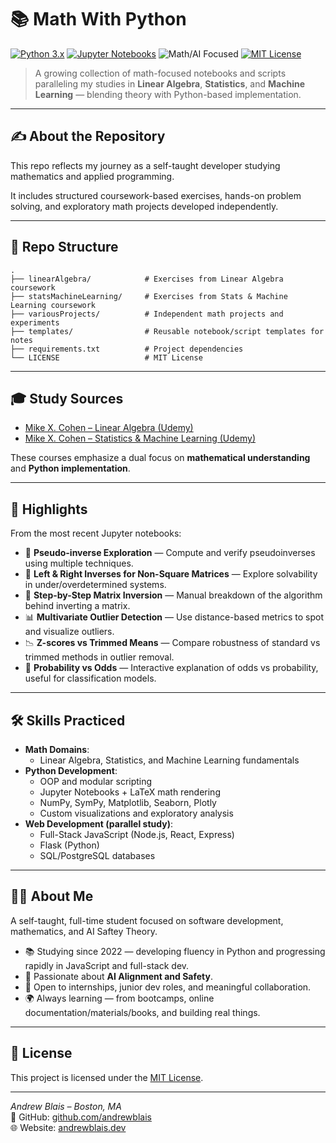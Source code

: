 # 📚 Math With Python

[![Python 3.x](https://img.shields.io/badge/Python-3.x-blue.svg)](https://www.python.org)
[![Jupyter Notebooks](https://img.shields.io/badge/Jupyter-Notebooks-orange.svg)](https://jupyter.org)
![Math/AI Focused](https://img.shields.io/badge/Focus-Math%2FAI-blueviolet.svg)
[![MIT License](https://img.shields.io/badge/License-MIT-green.svg)](./LICENSE)

> A growing collection of math-focused notebooks and scripts paralleling my studies in **Linear Algebra**, **Statistics**, and **Machine Learning** — blending theory with Python-based implementation.

---

## ✍️ About the Repository

This repo reflects my journey as a self-taught developer studying mathematics and applied programming.

It includes structured coursework-based exercises, hands-on problem solving, and exploratory math projects developed independently.

---

## 📂 Repo Structure

```text
.
├── linearAlgebra/            # Exercises from Linear Algebra coursework
├── statsMachineLearning/     # Exercises from Stats & Machine Learning coursework
├── variousProjects/          # Independent math projects and experiments
├── templates/                # Reusable notebook/script templates for notes
├── requirements.txt          # Project dependencies
└── LICENSE                   # MIT License
```

---

## 🎓 Study Sources

-   [Mike X. Cohen – Linear Algebra (Udemy)](https://www.udemy.com/course/linear-algebra-theory-and-implementation/)
-   [Mike X. Cohen – Statistics & Machine Learning (Udemy)](https://www.udemy.com/course/statsml_x/)

These courses emphasize a dual focus on **mathematical understanding** and **Python implementation**.

---

## 🌟 Highlights

From the most recent Jupyter notebooks:

-   🧮 **Pseudo-inverse Exploration** — Compute and verify pseudoinverses using multiple techniques.
-   🔁 **Left & Right Inverses for Non-Square Matrices** — Explore solvability in under/overdetermined systems.
-   🧠 **Step-by-Step Matrix Inversion** — Manual breakdown of the algorithm behind inverting a matrix.
-   📊 **Multivariate Outlier Detection** — Use distance-based metrics to spot and visualize outliers.
-   📉 **Z-scores vs Trimmed Means** — Compare robustness of standard vs trimmed methods in outlier removal.
-   🎯 **Probability vs Odds** — Interactive explanation of odds vs probability, useful for classification models.

---

## 🛠️ Skills Practiced

-   **Math Domains**:
    -   Linear Algebra, Statistics, and Machine Learning fundamentals
-   **Python Development**:
    -   OOP and modular scripting
    -   Jupyter Notebooks + LaTeX math rendering
    -   NumPy, SymPy, Matplotlib, Seaborn, Plotly
    -   Custom visualizations and exploratory analysis
-   **Web Development (parallel study)**:
    -   Full-Stack JavaScript (Node.js, React, Express)
    -   Flask (Python)
    -   SQL/PostgreSQL databases

---

## 👨‍💻 About Me

A self-taught, full-time student focused on software development, mathematics, and AI Saftey Theory.

-   📚 Studying since 2022 — developing fluency in Python and progressing rapidly in JavaScript and full-stack dev.
-   🧠 Passionate about **AI Alignment and Safety**.
-   💬 Open to internships, junior dev roles, and meaningful collaboration.
-   🌍 Always learning — from bootcamps, online documentation/materials/books, and building real things.

---

## 📜 License

This project is licensed under the [MIT License](./LICENSE).

---

_Andrew Blais – Boston, MA_  
📂 GitHub: [github.com/andrewblais](https://github.com/andrewblais)  
🌐 Website: [andrewblais.dev](https://www.andrewblais.dev)
